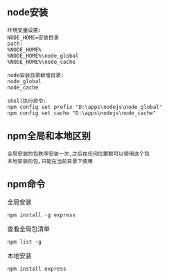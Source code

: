 ## node安装
```text
环境变量设置:
NODE_HOME=安装目录
path:
%NODE_HOME%
%NODE_HOME%\node_global
%NODE_HOME%\node_cache
```

```text
node安装目录新增目录:
node_global
node_cache

shell执行命令:
npm config set prefix "D:\apps\nodejs\node_global"
npm config set cache "D:\apps\nodejs\node_cache"
```
## npm全局和本地区别
```
全局安装的包秩序安装一次,之后在任何位置都可以使用这个包
本地安装的包,只能在当前目录下使用
```
## npm命令
全局安装
```
npm install -g express
```
查看全局包清单
```
npm list -g
```
本地安装
```
npm install express
```
